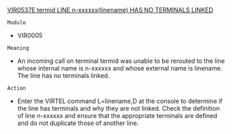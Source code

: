 [VIR0537E termid LINE n-xxxxxx(linename) HAS NO TERMINALS LINKED](https://virtel.readthedocs.io/en/latest/manuals/virtel/Virtel459MG/messages.html?highlight=VIR0537E#VIR0537E)

`Module`
- VIR0005

`Meaning`
- An incoming call on terminal termid was unable to be rerouted to the line whose internal name is n-xxxxxx and whose external name is linename. The line has no terminals linked.

`Action`
- Enter the VIRTEL command L=linename,D at the console to determine if the line has terminals and why they are   not linked. Check the definition of line n-xxxxxx and ensure that the appropriate terminals are defined and do not duplicate those of another line.
